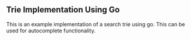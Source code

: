 ## Trie Implementation Using Go

This is an example implementation of a search trie using go. This can be used for autocomplete functionality.